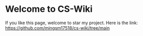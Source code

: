 # Welcome to CS-Wiki

If you like this page, welcome to star my project. Here is the link:  <https://github.com/mingsm17518/cs-wiki/tree/main>

